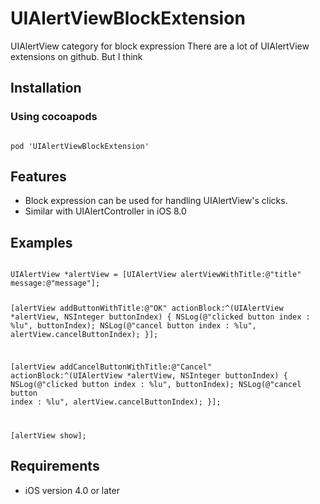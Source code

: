 # UIAlertViewBlockExtension
UIAlertView category for block expression
There are a lot of UIAlertView extensions on github.
But I think 

## Installation
### Using cocoapods
<code>
pod 'UIAlertViewBlockExtension'
</code>

## Features
- Block expression can be used for handling UIAlertView's clicks.
- Similar with UIAlertController in iOS 8.0

## Examples
<code>
UIAlertView *alertView = [UIAlertView alertViewWithTitle:@"title" message:@"message"];

  [alertView addButtonWithTitle:@"OK" actionBlock:^(UIAlertView *alertView, NSInteger buttonIndex) {
    NSLog(@"clicked button index : %lu", buttonIndex);
    NSLog(@"cancel button index : %lu", alertView.cancelButtonIndex);
  }];
  
  [alertView addCancelButtonWithTitle:@"Cancel" actionBlock:^(UIAlertView *alertView, NSInteger buttonIndex) {
    NSLog(@"clicked button index : %lu", buttonIndex);
    NSLog(@"cancel button index : %lu", alertView.cancelButtonIndex);
  }];
    
[alertView show];
</code>

## Requirements
- iOS version 4.0 or later
